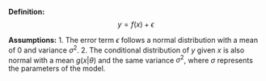 **Definition:**
$$
y=f(x)+\epsilon
$$

**Assumptions:** 
	1. The error term $\epsilon$ follows a normal distribution with a mean of 0 and variance $\sigma^2$.
	2. The conditional distribution of $y$ given $x$ is also normal with a mean $g(x|\theta)$ and the same variance $\sigma^2$, where $\sigma$ represents the parameters of the model.